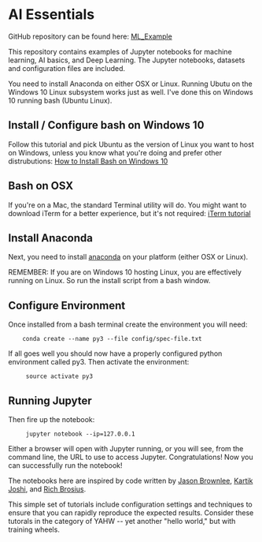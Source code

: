 # AI Essentials

GitHub repository can be found here: <a href="https://github.com/maxgoff/AI_Essentials" target="_blank">ML_Example</a>

This repository contains examples of Jupyter notebooks for machine learning, AI basics, and Deep Learning.   The Jupyter notebooks, datasets and configuration files are included.

You need to install Anaconda on either OSX or Linux.  Running Ubutu on the Windows 10 Linux subsystem works just as well. I've done this on Windows 10 running bash (Ubuntu Linux).

## Install / Configure bash on Windows 10

Follow this tutorial and pick Ubuntu as the version of Linux you want to host on Windows, unless you know what you're doing and prefer other distrubutions: <a href="https://www.windowscentral.com/how-install-bash-shell-command-line-windows-10" target="_blank">How to Install Bash on Windows 10</a> 
## Bash on OSX

If you're on a Mac, the standard Terminal utility will do. You might want to download iTerm for a better experience, but it's not required: <a href="http://sourabhbajaj.com/mac-setup/iTerm/README.html" target="_blank">iTerm tutorial</a>

## Install Anaconda

Next, you need to install <a href="https://www.anaconda.com/download/" target="_blank">anaconda</a> on your platform (either OSX or Linux).  

REMEMBER: If you are on Windows 10 hosting Linux, you are effectively running on Linux.  So run the install script from a bash window.

## Configure Environment
Once installed from a bash terminal create the environment you will need:

```
    conda create --name py3 --file config/spec-file.txt 
```


If all goes well you should now have a properly configured python environment called py3.  Then activate the environment:
    
```
     source activate py3
```

## Running Jupyter

Then fire up the notebook:


```
     jupyter notebook --ip=127.0.0.1
```

Either a browser will open with Jupyter running, or you will see, from the command line, the URL to use to access Jupyter.  Congratulations!  Now you can successfully run the notebook!

The notebooks here are inspired by code written by <a href="https://github.com/srmward/ml-python-iris-tutorial" target="_blank">Jason Brownlee</a>, <a href="https://github.com/kartik-joshi/Perceptron-in-Python" target="_blank">Kartik Joshi</a>, and <a href="https://www.kaggle.com/richbrosius/iris-classification-using-tensorflow" target="_blank">Rich Brosius</a>.

This simple set of tutorials include configuration settings and techniques to ensure that you can rapidly reproduce the expected results.  Consider these tutorals in the category of YAHW -- yet another "hello world," but with training wheels.
